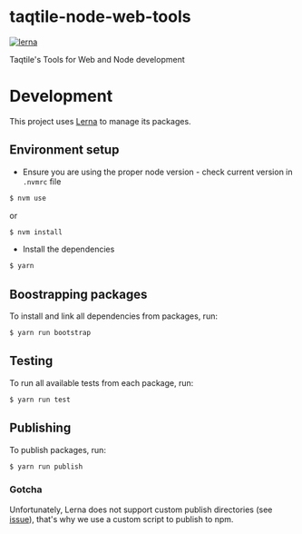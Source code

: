 # taqtile-node-web-tools
[![lerna](https://img.shields.io/badge/maintained%20with-lerna-cc00ff.svg)](https://lernajs.io/)

Taqtile's Tools for Web and Node development

# Development

This project uses [Lerna](https://lernajs.io/) to manage its packages.

## Environment setup

- Ensure you are using the proper node version - check current version in `.nvmrc` file

```bash
$ nvm use
```

or 

```bash
$ nvm install
```

- Install the dependencies

```bash
$ yarn
```

## Boostrapping packages

To install and link all dependencies from packages, run:

```bash
$ yarn run bootstrap
```

## Testing

To run all available tests from each package, run:

```bash
$ yarn run test
```

## Publishing

To publish packages, run:

```bash
$ yarn run publish
```

### Gotcha
Unfortunately, Lerna does not support custom publish directories (see [issue](https://github.com/lerna/lerna/issues/1282)), that's why we use a custom script to publish to npm.
